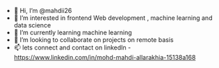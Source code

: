- 👋 Hi, I’m @mahdii26
- 👀 I’m interested in frontend Web development , machine learning and data science  
- 🌱 I’m currently learning machine learning
- 💞️ I’m looking to collaborate on projects on remote basis 
- 📫 lets connect and contact on linkedIn - https://www.linkedin.com/in/mohd-mahdi-allarakhia-15138a168



